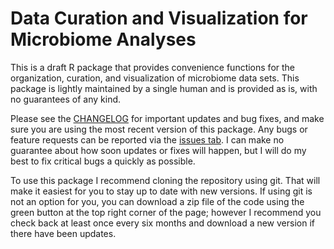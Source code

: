 Data Curation and Visualization for Microbiome Analyses
=======================================================

This is a draft R package that provides convenience functions for the
organization, curation, and visualization of microbiome data sets. This package
is lightly maintained by a single human and is provided as is, with no
guarantees of any kind.

Please see the [CHANGELOG](./CHANGELOG.md) for important updates and bug fixes,
and make sure you are using the most recent version of this package. Any bugs or
feature requests can be reported via the [issues
tab](https://github.com/JCSzamosi/aftersl1p/issues). I can make no guarantee
about how soon updates or fixes will happen, but I will do my best to fix 
critical bugs a quickly as possible.

To use this package I recommend cloning the repository using git. That will make
it easiest for you to stay up to date with new versions. If using git is not an
option for you, you can download a zip file of the code using the green button
at the top right corner of the page; however I recommend you check back at least
once every six months and download a new version if there have been updates.
